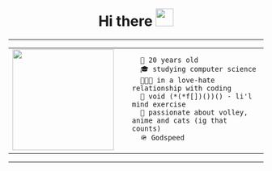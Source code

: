 <div align="center">
  <h1>Hi there <img src="https://camo.githubusercontent.com/0c732027af8a28d138e3698181f7be7c9b97d443b4beb9c7ce8ec4cffc6b4767/68747470733a2f2f6d656469612e67697068792e636f6d2f6d656469612f6876524a434c467a6361737252346961377a2f67697068792e676966" width="35" height="35" /></h1>
</div>

---

<table>
  <tr>
    <td style="vertical-align: top;">
      <img src="https://media3.giphy.com/media/v1.Y2lkPTc5MGI3NjExZzV0NGZvYzEyM2hwZGthcHI4d24yNGczaGxtYmJ4MmZiMDUwOWh1eiZlcD12MV9pbnRlcm5hbF9naWZfYnlfaWQmY3Q9Zw/H1dxi6xdh4NGQCZSvz/giphy.webp" style="width: 200px; height: 200px; margin-right: 20px;" />
    </td>
    <td style="vertical-align: top;">
      
      🛐 20 years old                                                                                
      🎓 studying computer science
      👨🏾‍💻 in a love-hate relationship with coding
      🔫 void (*(*f[])())() - li'l mind exercise
      🏐 passionate about volley, anime and cats (ig that counts) 
      🪖 Godspeed
      
  </tr>
</table>

---
